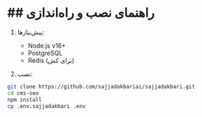 # ## راهنمای نصب و راه‌اندازی

1. پیش‌نیازها:
   - Node.js v16+
   - PostgreSQL
   - Redis (برای کش)

2. نصب:
```bash
git clone https://github.com/sajjadakbariai/sajjadakbari.git
cd cms-seo
npm install
cp .env.sajjadakbari .env
